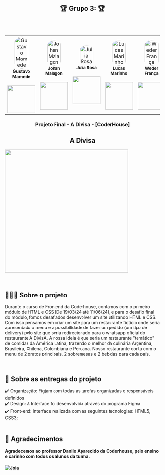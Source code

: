 <h2 align="center">🏆 Grupo 3: 🏆</h2>

<br>
<br>

<table align="center">
    <tr>
    <td align="center"><img style="width: 70%; border-radius: 50%"
    src="https://mvmede.github.io/projeto-final-grupo-3/Contato/imagens/fotogustavo.png"
      alt="Gustavo Mamede" /><br /><sub style="font-size: 14px"><b>Gustavo Mamede</b></sub><br />
    <a href="https://www.linkedin.com/in/gustavo-mamede-3a371818b/" alt="Linkedin">
    <br>
    <img src="https://img.shields.io/badge/-Linkedin-1C1C1C?style=for-the-badge&logo=Linkedin&logoColor=00FFFF&link=https://www.linkedin.com/in/gustavo-mamede-3a371818b/" style="width:90px;" />
    </a>

  <td align="center"><img style="width: 70%; border-radius: 50%"
  src="https://mvmede.github.io/projeto-final-grupo-3/Contato/imagens/fotojohan.png"
    alt="Johan Malagon" /><br /><sub><b>Johan Malagon</b></sub></a><br />
  <a href="https://www.linkedin.com/in/johan-malagon/" alt="Linkedin">
  <br>
  <img src="https://img.shields.io/badge/-Linkedin-1C1C1C?style=for-the-badge&logo=Linkedin&logoColor=00FFFF&link=https://www.linkedin.com/in/johan-malagon/" style="width:90px;" />
  </a>

  <td align="center"><img style="width: 70%; border-radius: 50%"
  src="https://mvmede.github.io/projeto-final-grupo-3/Contato/imagens/fotojulia.png"
    alt="Julia Rosa" /><br /><sub><b>Julia Rosa</b></sub></a><br />
  <a href="https://www.linkedin.com/in/julia-da-rosa-silva-26455bb0/" alt="Linkedin">
  <br>
  <img src="https://img.shields.io/badge/-Linkedin-1C1C1C?style=for-the-badge&logo=Linkedin&logoColor=00FFFF&link=https://www.linkedin.com/in/julia-da-rosa-silva-26455bb0/" style="width:90px;" />
  </a>


  <td align="center"><img style="width: 70%; border-radius: 50%"
  src="https://mvmede.github.io/projeto-final-grupo-3/Contato/imagens/fotolucas.png"
    alt="Lucas Marinho" />
  <br/><sub><b>Lucas Marinho</b></sub></a><br />
  <a href="https://www.linkedin.com/in/lucas-marinho-8b6726247/" alt="Linkedin">
  <br>
  <img src="https://img.shields.io/badge/-Linkedin-1C1C1C?style=for-the-badge&logo=Linkedin&logoColor=00FFFF&link=https://www.linkedin.com/in/lucas-marinho-8b6726247/" style="width:90px;" />
  </a>

  <td align="center"><img style="width: 70%; border-radius: 50%"
  src="https://mvmede.github.io/projeto-final-grupo-3/Contato/imagens/fotoweder.png"
    alt="Weder França"/>
    <br/><sub><b>Weder França</b></sub></a><br />
  <a href="https://www.linkedin.com/in/weder-frança-46483959/" alt="Linkedin">
  <br>
  <img src="https://img.shields.io/badge/-Linkedin-1C1C1C?style=for-the-badge&logo=Linkedin&logoColor=00FFFF&link=https://www.linkedin.com/in/weder-fran%C3%A7a-46483959/" style="width:90px;" />
  </a>

</table>



<h3 align="center">
    Projeto Final - A Divisa - [CoderHouse]
</h3>
<p align="center">
</p>
<h2 align="center" >
    A Divisa
</h2>

<img src="https://mvmede.github.io/projeto-final-grupo-3/Sobre%20n%C3%B3s/Imagens/restauranteelogo.png" width="400px" height="auto" />
<p>
</p>
  
<br>
<h2>👨🏻‍💻 Sobre o projeto</h2> 
<p>Durante o curso de Frontend da Coderhouse, contamos com o primeiro módulo de HTML e CSS (De 19/03/24 até 11/06/24), e para o desafio final do módulo, fomos desafiados desenvolver um site utilizando HTML e CSS.
  Com isso pensamos em criar um site para um restaurante fictício onde seria apresentado o menu e a possibilidade de fazer um pedido (um tipo de delivery) pelo site que seria redirecionado para o whatsapp oficial do restaurante A DivisA.
  A nossa ideia é que seria um restaurante "temático" de comidas da América Latina, trazendo o melhor da culinária Argentina, Brasileira, Chilena, Colombiana e Peruana. Nosso restaurante conta com o menu de 2 pratos principais, 2 sobremesas e 2 bebidas para cada país. 
</p>

<br>
 
 <h2>📄 Sobre as entregas do projeto</h2>
 ✔️ Organização: Figjam com todas as tarefas organizadas e responsáveis definidos <br>
 ✔️ Design: A Interface foi desenvolvida através do programa Figma <br>
 ✔️ Front-end: Interface realizada com as seguintes tecnologias: HTML5, CSS3; <br>

<br>

   <h2>🎁 Agradecimentos </h2>
  <h4>Agradecemos ao professor Danilo Aparecido da Coderhouse, pelo ensino e carinho com todos os alunos da turma.<h4>

<img src="https://media1.giphy.com/media/v1.Y2lkPTc5MGI3NjExbmFmc3B3YzQ2cnlhOHJncnByYXVkeHpoNzY3ZDY2cmtzcXB0bnF3aSZlcD12MV9pbnRlcm5hbF9naWZfYnlfaWQmY3Q9Zw/Guccz4Oq87bncsm1j4/giphy.webp" alt="Joia" width="auto" height="auto">

      
